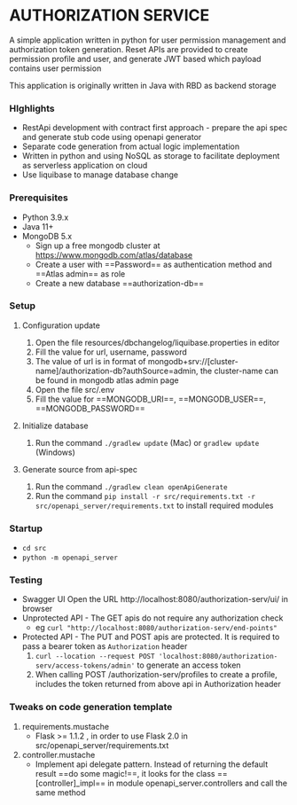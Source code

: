# AUTHORIZATION SERVICE

A simple application written in python for user permission management and authorization token generation.  Reset APIs are provided to create permission profile and user, and generate JWT based which payload contains user permission

This application is originally written in Java with RBD as backend storage


### HIghlights
- RestApi development with contract first approach - prepare the api spec and generate stub code using openapi generator
- Separate code generation from actual logic implementation
- Written in python and using NoSQL as storage to facilitate deployment as serverless application on cloud 
- Use liquibase to manage database change


### Prerequisites
- Python 3.9.x
- Java 11+
- MongoDB 5.x
    - Sign up a free mongodb cluster at https://www.mongodb.com/atlas/database
    - Create a user with ==Password== as authentication method and ==Atlas admin== as role
    - Create a new database ==authorization-db==


### Setup
1. Configuration update
    1. Open the file resources/dbchangelog/liquibase.properties in editor
    2. Fill the value for url, username, password
    3. The value of url is in format of mongodb+srv://[cluster-name]/authorization-db?authSource=admin, the cluster-name can be found in mongodb atlas admin page
    4. Open the file src/.env
    5. Fill the value for ==MONGODB_URI==, ==MONGODB_USER==, ==MONGODB_PASSWORD==

2. Initialize database
    1. Run the command `./gradlew update` (Mac) or `gradlew update` (Windows)

3. Generate source from api-spec
    1. Run the command `./gradlew clean openApiGenerate`
    2. Run the command `pip install -r src/requirements.txt -r src/openapi_server/requirements.txt` to install required modules


### Startup
- `cd src`
- `python -m openapi_server`


### Testing
- Swagger UI
Open the URL http://localhost:8080/authorization-serv/ui/ in browser
- Unprotected API - The GET apis do not require any authorization check
    - eg `curl "http://localhost:8080/authorization-serv/end-points"`
- Protected API - The PUT and POST apis are protected.  It is required to pass a bearer token as `Authorization` header 
    1. `curl --location --request POST 'localhost:8080/authorization-serv/access-tokens/admin'` to generate an access token
    2. When calling POST /authorization-serv/profiles to create a profile, includes the token returned from above api in Authorization header

 
### Tweaks on code generation template
1. requirements.mustache
    - Flask >= 1.1.2 , in order to use Flask 2.0 in src/openapi_server/requirements.txt
2. controller.mustache
    - Implement api delegate pattern.  Instead of returning the default result ==do some magic!==, it looks for the class ==[controller]_impl== in module openapi_server.controllers and call the same method